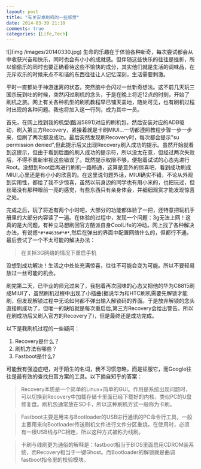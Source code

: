 ```yaml
---
layout: post
title: "有关安卓刷机的一些感受"
date: 2014-03-30 21:10
comments: true
categories: [Life,Tech] 
---
```

![](img /images/20140330.jpg)
生命的乐趣在于体验各种新奇，每次尝试都会从中收获兴奋和快乐，同时也会有小小的成就感。但伴随这些快乐的往往是挫折，所以偷偷乐的同时也要正确看待这些不愉快的成分，其实他们就是生活的调味品，在充斥欢乐的时候来点不和谐的东西往往让人记忆深刻，生活需要刺激。

平时一直都处于神游迷离的状态，突然脑中会闪过一丝新奇想法。这不前几天玩三国杀玩到吐的时候，突然闪过刷机的念头，于是在晚上将近12点的时刻，开始了刷机之旅。网上有关各种机型的刷机教程早已铺天盖地，随处可见，也有刷机过程时出现的各种问题。我也将加入这一行列，成为其中一员。

<!-- more -->

首先，在网上找到我的机型(酷派5891)对应的刷机包，然后安装对应的ADB驱动，刷入第三方Recovery，紧接着就是卡刷MIUI...一切都遵照教程步骤一步一步来，但刷了两次都没成功。最后突然发现刷Recovery时，每次都会提示"su permission denied",但此提示后又出现Recovery刷入成功的提示。虽然开始就看到这提示，但由于看到后面的刷入成功的提示符，所以没太在意，但经过两次失败后，不得不重新审视这些错误了。既然提示权限不够，便抱着试试的心态先进行Root。没想到Root后再进行刷机一路畅通，这算是意外的惊喜吧，看到成功刷成MIUI,心里还是有小小的欣喜的。在这里说句题外话，MIUI确实不错，不论从外观到实用性，都给了我不少惊喜，虽然以前身边的同学也有用小米的，也把玩过，但丝毫没有那种眼前一亮的感觉，有些东西只有亲身体会，并细细观赏才能发现惊喜之处。

完成之后，玩了将近有两个小时吧，大部分的功能都体验了一把，还特意把玩机手册里的大部分内容读了一遍。在体验的过程中，发现一个问题：3g无法上网！这真的是大问题，有种立马想刷回官方酷派自身CoolLife的冲动。网上找了各种解决办法，有说摁`*#*#4636#*#*`,然后在弹出的界面中配置网络什么的，但都行不通。最后尝试了一个不太可能的解决办法：

> 在关掉3G网络的情况下重启手机

没想到成功解决！生活之中处处充满惊喜，往往不可能会变为可能。所以不要轻易放过一丝可能的机会。

刷完第二天，已毕业的师兄过来了，我抱着再次回味的心态又把他的华为C8815刷成MIUI了，虽然刷机过程中出现了小插曲(据说华为和HTC刷机需要先解锁才能刷，但发现解锁过程中无论如何都不弹出输入解锁码的界面。于是放弃解锁的念头直接刷成功了，但唯一的缺陷就是每次重启后,第三方Recovery会给出警告。所以在刷成功后又刷入官方的Recovery了)，但是最终还是成功完成。

以下是我刷机过程的一些疑问：

1. Recovery是什么？
2. 刷机方法有哪些？
3. Fastboot是什么?

可能我有强迫症吧，对于陌生的名词，我不习惯忽略，而是征服它，而Google往往是最有效的查找扫盲方案的工具。以下摘自知乎的答案：

> Recovery本质是一个简单的Linux+简单的GUI。作用是系统出现问题时，可以切换到Recovery中加载存储卡里面已经下载好的内核，类似PC的U盘修复盘。刷机包通常放在SD卡，所以这种刷机方式一般称为卡刷。

> Fastboot主要是用来与Bootloader的USB进行通讯的PC命令行工具，一般主要用来向Bootloader传送刷机文件进行文件分区重烧。在使用时，必须有一根USB线与PC相连，所以这种方式被称为线刷。

> 卡刷与线刷更为通俗的解释是：fastboot相当于BIOS里面启用CDROM装系统，而Recovery相当于一键Ghost。而Bootloader的解锁就是曲调fastboot指令里的校验模块。
